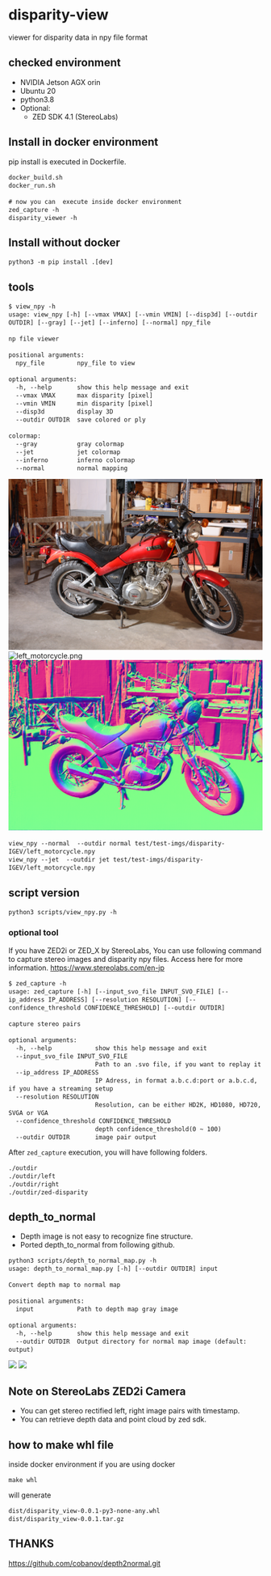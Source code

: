 # disparity-view
viewer for disparity data in npy file format

## checked environment
- NVIDIA Jetson AGX orin
- Ubuntu 20
- python3.8
- Optional:
  - ZED SDK 4.1 (StereoLabs)

## Install in docker environment
pip install is executed in Dockerfile.
```commandline
docker_build.sh
docker_run.sh

# now you can  execute inside docker environment
zed_capture -h
disparity_viewer -h
```

## Install without docker
```commandline
python3 -m pip install .[dev]
```

## tools

```
$ view_npy -h
usage: view_npy [-h] [--vmax VMAX] [--vmin VMIN] [--disp3d] [--outdir OUTDIR] [--gray] [--jet] [--inferno] [--normal] npy_file

np file viewer

positional arguments:
  npy_file         npy_file to view

optional arguments:
  -h, --help       show this help message and exit
  --vmax VMAX      max disparity [pixel]
  --vmin VMIN      min disparity [pixel]
  --disp3d         display 3D
  --outdir OUTDIR  save colored or ply

colormap:
  --gray           gray colormap
  --jet            jet colormap
  --inferno        inferno colormap
  --normal         normal mapping
```

![left_motorcycle.png](test/test-imgs/left/left_motorcycle.png)
![left_motorcycle.png](test/test-imgs/disparity-IGEV/left_motorcycle.png)
![normal_left_motorcycle.png](test/test-imgs/normal/normal_left_motorcycle.png)

```commandline
view_npy --normal  --outdir normal test/test-imgs/disparity-IGEV/left_motorcycle.npy
view_npy --jet  --outdir jet test/test-imgs/disparity-IGEV/left_motorcycle.npy

```
## script version
```commandline
python3 scripts/view_npy.py -h

```

### optional tool
If you have ZED2i or ZED_X by StereoLabs,
You can use following command to capture stereo images and disparity npy files.
Access here for more information.
    https://www.stereolabs.com/en-jp

```
$ zed_capture -h
usage: zed_capture [-h] [--input_svo_file INPUT_SVO_FILE] [--ip_address IP_ADDRESS] [--resolution RESOLUTION] [--confidence_threshold CONFIDENCE_THRESHOLD] [--outdir OUTDIR]

capture stereo pairs

optional arguments:
  -h, --help            show this help message and exit
  --input_svo_file INPUT_SVO_FILE
                        Path to an .svo file, if you want to replay it
  --ip_address IP_ADDRESS
                        IP Adress, in format a.b.c.d:port or a.b.c.d, if you have a streaming setup
  --resolution RESOLUTION
                        Resolution, can be either HD2K, HD1080, HD720, SVGA or VGA
  --confidence_threshold CONFIDENCE_THRESHOLD
                        depth confidence_threshold(0 ~ 100)
  --outdir OUTDIR       image pair output

```
After `zed_capture` execution, you will have following folders.
```
./outdir
./outdir/left
./outdir/right
./outdir/zed-disparity
```

## depth_to_normal
- Depth image is not easy to recognize fine structure.
- Ported depth_to_normal from following github.

```commandline
python3 scripts/depth_to_normal_map.py -h
usage: depth_to_normal_map.py [-h] [--outdir OUTDIR] input

Convert depth map to normal map

positional arguments:
  input            Path to depth map gray image

optional arguments:
  -h, --help       show this help message and exit
  --outdir OUTDIR  Output directory for normal map image (default: output)
```

<img src="test/assets/depth.png" width="300">
<img src="test/assets/normal.png" width="300">

## Note on StereoLabs ZED2i Camera
- You can get stereo rectified left, right image pairs with timestamp.
- You can retrieve depth data and point cloud by zed sdk.

## how to make whl file
inside docker environment if you are using docker
```commandline
make whl
```

will generate
```commandline
dist/disparity_view-0.0.1-py3-none-any.whl
dist/disparity_view-0.0.1.tar.gz
```

## THANKS
https://github.com/cobanov/depth2normal.git
